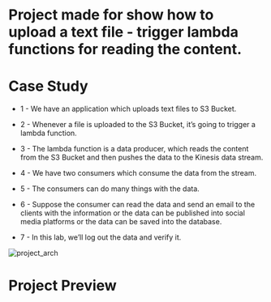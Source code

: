 
# Project made for show how to upload a text file - trigger lambda functions for reading the content.
# Case Study

* 1 - We have an application which uploads text files to S3 Bucket.

* 2 - Whenever a file is uploaded to the S3 Bucket, it’s going to trigger a lambda function.

* 3 - The lambda function is a data producer, which reads the content from the S3 Bucket and then pushes the data to the Kinesis data stream.

* 4 - We have two consumers which consume the data from the stream.

* 5 - The consumers can do many things with the data.

* 6 - Suppose the consumer can read the data and send an email to the clients with the information or the data can be published into social media platforms or the data can be saved into the database.

* 7 - In this lab, we’ll log out the data and verify it.

![project_arch](https://github.com/renatomateusx/aws-ai-kinesis-data-stream/assets/4579323/0acf5413-c576-4b44-a8eb-cffb9d3f53db)

# Project Preview
